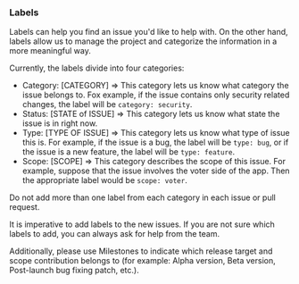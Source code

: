 ### Labels

Labels can help you find an issue you'd like to help with. On the other hand, labels allow us to manage the project and categorize the information in a more meaningful way.

Currently, the labels divide into four categories:

- Category: [CATEGORY] => This category lets us know what category the issue belongs to. Fox example, if the issue contains only security related changes, the label will be `category: security`.
- Status: [STATE of ISSUE] => This category lets us know what state the issue is in right now.
- Type: [TYPE OF ISSUE] => This category lets us know what type of issue this is. For example, if the issue is a bug, the label will be `type: bug`, or if the issue is a new feature, the label will be `type: feature`.
- Scope: [SCOPE] => This category describes the scope of this issue. For example, suppose that the issue involves the voter side of the app. Then the appropriate label would be `scope: voter`.

Do not add more than one label from each category in each issue or pull request.

It is imperative to add labels to the new issues. If you are not sure which labels to add, you can always ask for help from the team.

Additionally, please use Milestones to indicate which release target and scope contribution belongs to (for example: Alpha version, Beta version, Post-launch bug fixing patch, etc.).
